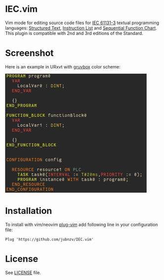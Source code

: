 # IEC.vim

Vim mode for editing source code files for [IEC 61131-3](https://en.wikipedia.org/wiki/IEC_61131-3) textual programming languages: [Structured Text](https://en.wikipedia.org/wiki/Structured_text), [Instruction List](https://en.wikipedia.org/wiki/Instruction_list) and [Sequential Function Chart](https://en.wikipedia.org/wiki/Sequential_Function_Chart). This plugin is compatible with 2nd and 3rd editions of the Standard.

# Screenshot

Here is an example in URxvt with [gruvbox](https://github.com/morhetz/gruvbox) color scheme:

![Screenshot](screenshot.png)

# Installation

To install with vim/neovim [plug-vim](https://github.com/junegunn/vim-plug) add following line in your configuration file:

```
Plug 'https://github.com/jubnzv/IEC.vim'
```

# License

See [LICENSE](LICENSE) file.

